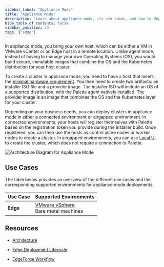 ```yaml
---
sidebar_label: "Appliance Mode"
title: "Appliance Mode"
description: "Learn about appliance mode, its use cases, and how to deploy a cluster in appliance mode. "
hide_table_of_contents: false
sidebar_position: 20
tags: ["edge"]
---
```


In appliance mode, you bring your own host, which can be either a VM in VMware vCenter or an Edge host in a remote
location. Unlike agent mode, instead of having to manage your own Operating Systems (OS), you would build secure,
immutable images that combine the OS and the Kubernetes distribution for your host cluster.

To create a cluster in appliance mode, you need to have a host that meets the
[minimal hardware requirement](../clusters/edge/architecture.md#minimum-device-requirements). You then need to create
two artifacts: an installer ISO file and a provider image. The installer ISO will include an OS of a supported
distribution, with the Palette agent natively installed. The provider image is an image that combines the OS and the
Kubernetes layer for your cluster.

Depending on your business needs, you can deploy clusters in appliance mode in either a connected environment or
airgapped environment. In connected environments, your hosts will register themselves with Palette based on the
registration token you provide during the installer build. Once registered, you can then use the hosts as control plane
nodes or worker nodes to create a cluster. In airgapped environments, you can use
[Local UI](../clusters/edge/local-ui/local-ui.md) to create the cluster, which does not require a connection to Palette.

![Architecture Diagram for Appliance Mode](/deployment-modes_appliance-mode.webp)

## Use Cases

The table below provides an overview of the different use cases and the corresponding supported environments for
appliance mode deployments.

| Use Case | Supported Environments                                                                                               |
| -------- | -------------------------------------------------------------------------------------------------------------------- |
| **Edge** | [VMware vSphere](../clusters/edge/site-deployment/virtual-deployment/virtual-deployment.md)<br />Bare metal machines |

## Resources

- [Architecture](../clusters/edge/architecture.md)

- [Edge Deployment Lifecycle](../clusters/edge/edge-native-lifecycle.md)

- [EdgeForge Workflow](../clusters/edge/edgeforge-workflow/edgeforge-workflow.md)
